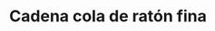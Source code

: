 ---
title: Cadena cola de ratón fina
date: 
draft: false

# descripcion
description : Cadena cola de ratón fina

materials: Plata 925

color: Plateado

dimensions: 40cm, 45cm y 50cm

code: 04-12-0078

type: "Colgantes"

categories: []

price: $3.020,00

price_eftvo: $2.565,00

# Images
# first image will be shown in the product page
images:
  # - image: "images/path_to_image"
  # La ubicacion de las imagenes es imagenes/Colgantes/Colgantes.Cadenas/04-12-0078-cadena-cola-de-raton-fina
  - image: "./images/colgantes/cadenas/04-12-0078-cadena-cola-de-raton-fina_a.JPG"
  - image: "./images/colgantes/cadenas/04-12-0078-cadena-cola-de-raton-fina_b.JPG"
---